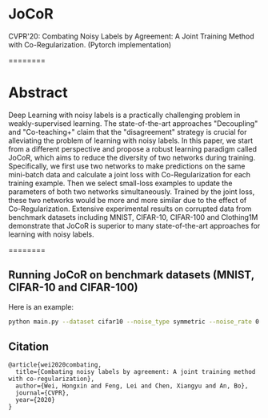 # JoCoR 
CVPR'20: Combating Noisy Labels by Agreement: A Joint Training Method with Co-Regularization.
(Pytorch implementation)



========
# Abstract

Deep Learning with noisy labels is a practically challenging problem in weakly-supervised learning. The state-of-the-art approaches "Decoupling" and "Co-teaching+" claim that the "disagreement" strategy is crucial for alleviating the problem of learning with noisy labels. In this paper, we start from a different perspective and propose a robust learning paradigm called JoCoR, which aims to reduce the diversity of two networks during training. Specifically, we first use two networks to make predictions on the same mini-batch data and calculate a joint loss with Co-Regularization for each training example. Then we select small-loss examples to update the parameters of both two networks simultaneously. Trained by the joint loss, these two networks would be more and more similar due to the effect of Co-Regularization. Extensive experimental results on corrupted data from benchmark datasets including MNIST, CIFAR-10, CIFAR-100 and Clothing1M demonstrate that JoCoR is superior to many state-of-the-art approaches for learning with noisy labels.

========

## Running JoCoR on benchmark datasets (MNIST, CIFAR-10 and CIFAR-100)
Here is an example: 

```bash
python main.py --dataset cifar10 --noise_type symmetric --noise_rate 0.5 
```

## Citation

```
@article{wei2020combating,
  title={Combating noisy labels by agreement: A joint training method with co-regularization},
  author={Wei, Hongxin and Feng, Lei and Chen, Xiangyu and An, Bo},
  journal={CVPR},
  year={2020}
}
```
